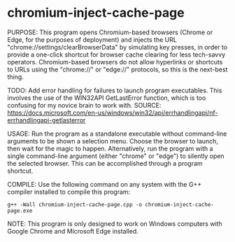 # chromium-inject-cache-page

PURPOSE: This program opens Chromium-based browsers (Chrome or Edge, for the purposes of deployment) and injects the URL "chrome://settings/clearBrowserData" by simulating key presses, in order to provide a one-click shortcut for browser cache clearing for less tech-savvy operators. Chromium-based browsers do not allow hyperlinks or shortcuts to URLs using the "chrome://" or "edge://" protocols, so this is the next-best thing.

TODO: Add error handling for failures to launch program executables. This involves the use of the WIN32API GetLastError function, which is too confusing for my novice brain to work with. SOURCE: https://docs.microsoft.com/en-us/windows/win32/api/errhandlingapi/nf-errhandlingapi-getlasterror

USAGE: Run the program as a standalone executable without command-line arguments to be shown a selection menu. Choose the browser to launch, then wait for the magic to happen. Alternatively, run the program with a single command-line argument (either "chrome" or "edge") to silently open the selected browser. This can be accomplished through a program shortcut.

COMPILE: Use the following command on any system with the G++ compiler installed to compile this program: 
```
g++ -Wall chromium-inject-cache-page.cpp -o chromium-inject-cache-page.exe
```

NOTE: This program is only designed to work on Windows computers with Google Chrome and Microsoft Edge installed.
